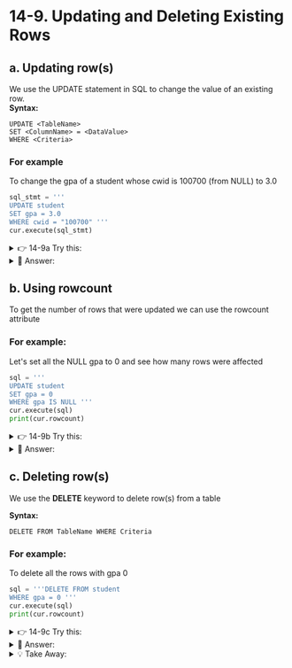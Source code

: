 # 14-9. Updating and Deleting Existing Rows

## a. Updating row(s)
We use the UPDATE statement in SQL to change the value of an existing row.  
**Syntax:**  
```mysql
UPDATE <TableName> 
SET <ColumnName> = <DataValue> 
WHERE <Criteria>
```

### For example
To change the gpa of a student whose cwid is 100700 (from NULL) to 3.0  
```python
sql_stmt = '''
UPDATE student 
SET gpa = 3.0 
WHERE cwid = "100700" '''
cur.execute(sql_stmt)
```
<details>
  <summary>
    👉 14-9a Try this: 
  </summary>
  
  Write the above Update statement using a variable `cwid = 100700`
</details>


<details>
  <summary>
    👀 Answer:
  </summary>

  ```python
  cwid = 100700
  parameter_tuple = (cwid, )
  sql_stmt = '''
  UPDATE student 
  SET gpa = 3.0 
  WHERE cwid = ? '''
  cur.execute(sql_stmt, parameter_tuple)
  ```
</details>


## b. Using rowcount
To get the number of rows that were updated we can use the rowcount attribute  
### For example:
Let's set all the NULL gpa to 0 and see how many rows were affected 

```python
sql = ''' 
UPDATE student 
SET gpa = 0 
WHERE gpa IS NULL '''
cur.execute(sql)
print(cur.rowcount)
```

<details>
  <summary>
    👉 14-9b Try this: 
  </summary>

  Write the above update statement and if no rows are affected, print `Nothing was updated`
</details>


<details>
  <summary>
    👀 Answer:
  </summary>

```python
sql = '''UPDATE student 
SET gpa = 0 
WHERE gpa IS NULL'''
cur.execute(sql)
if cur.rowcount == 0:
  print("Nothing was updated")
  ```
</details>


## c. Deleting row(s)
We use the **DELETE** keyword to delete row(s) from a table  

**Syntax:**  
```mysql
DELETE FROM TableName WHERE Criteria
```
### For example:
To delete all the rows with gpa 0 

```python
sql = '''DELETE FROM student 
WHERE gpa = 0 '''
cur.execute(sql)  
print(cur.rowcount)
```


<details>
<summary>
  👉 14-9c Try this:
</summary>

  Write the above statement using the variable `gpa = 0`
</details>


<details>
<summary>
  👀 Answer:
</summary>

  ```python
  gpa = 0
  parameter_tuple = (gpa, )
  sql = '''DELETE FROM student 
  WHERE gpa = ? '''
  cur.execute(sql, parameter_tuple)  
  print(cur.rowcount)
  ```
</details>



<details>
  <summary>
    💡 Take Away:
  </summary>
  
  We have learned the CRUD operations in database programming using Python  
  
  C - Create db or table or rows/columns  
  R - Retrieve data from table  
  U - Update data in the table  
  D - Delete data from table/delete table
</details>